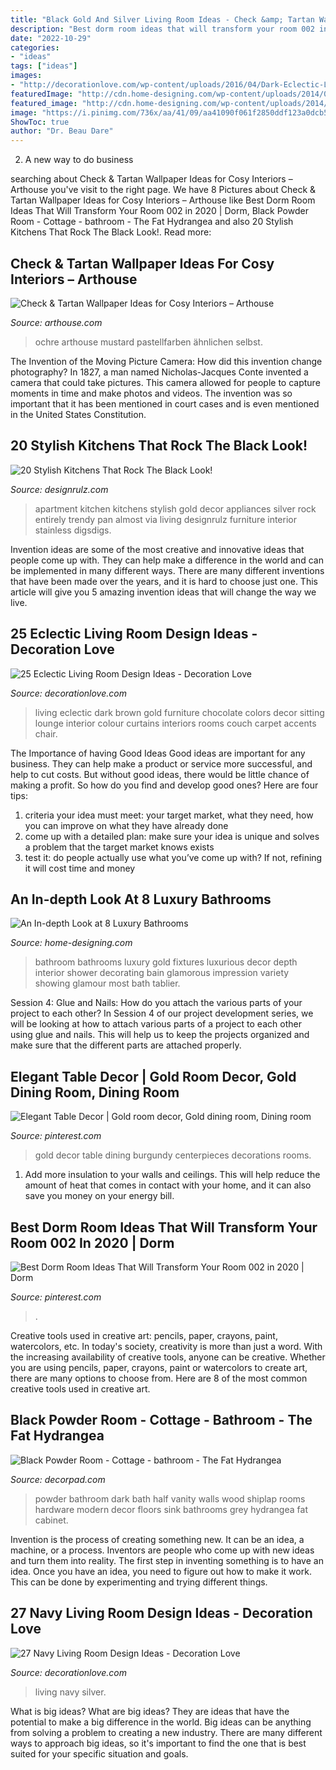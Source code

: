 ```yaml
---
title: "Black Gold And Silver Living Room Ideas - Check &amp; Tartan Wallpaper Ideas For Cosy Interiors – Arthouse"
description: "Best dorm room ideas that will transform your room 002 in 2020"
date: "2022-10-29"
categories:
- "ideas"
tags: ["ideas"]
images:
- "http://decorationlove.com/wp-content/uploads/2016/04/Dark-Eclectic-Living-Room-Design.jpg"
featuredImage: "http://cdn.home-designing.com/wp-content/uploads/2014/03/35-Gold-white-bathroom-fixtures.jpg"
featured_image: "http://cdn.home-designing.com/wp-content/uploads/2014/03/35-Gold-white-bathroom-fixtures.jpg"
image: "https://i.pinimg.com/736x/aa/41/09/aa41090f061f2850ddf123a0dcb59a39.jpg"
ShowToc: true
author: "Dr. Beau Dare"
---
```



2. A new way to do business 

	

		
searching about Check &amp; Tartan Wallpaper Ideas for Cosy Interiors – Arthouse you've visit to the right page. We have 8 Pictures about Check &amp; Tartan Wallpaper Ideas for Cosy Interiors – Arthouse like Best Dorm Room Ideas That Will Transform Your Room 002 in 2020 | Dorm, Black Powder Room - Cottage - bathroom - The Fat Hydrangea and also 20 Stylish Kitchens That Rock The Black Look!. Read more:
		
    
## Check &amp; Tartan Wallpaper Ideas For Cosy Interiors – Arthouse

<img loading=lazy src="https://cdn.shopify.com/s/files/1/0252/5246/2637/articles/5c76fe2ade77fe547900003b_1024x1024.jpg?v=1600674707" onerror="this.onerror=null;this.src='https://tse1.mm.bing.net/th?id=OIP.6PQJ9p7U4geQtV2kBS5tNAHaHV&amp;pid=15.1';" alt="Check &amp; Tartan Wallpaper Ideas for Cosy Interiors – Arthouse">

_Source: arthouse.com_

>ochre arthouse mustard pastellfarben ähnlichen selbst. 

	

The Invention of the Moving Picture Camera: How did this invention change photography?
In 1827, a man named Nicholas-Jacques Conte invented a camera that could take pictures. This camera allowed for people to capture moments in time and make photos and videos. The invention was so important that it has been mentioned in court cases and is even mentioned in the United States Constitution.

    
## 20 Stylish Kitchens That Rock The Black Look!

<img loading=lazy src="https://cdn.designrulz.com/wp-content/uploads/2012/10/BLACK-KITCHEN-4.jpg" onerror="this.onerror=null;this.src='https://tse4.mm.bing.net/th?id=OIP.zluThFTiXakdKRt8xGyWhQDYEg&amp;pid=15.1';" alt="20 Stylish Kitchens That Rock The Black Look!">

_Source: designrulz.com_

>apartment kitchen kitchens stylish gold decor appliances silver rock entirely trendy pan almost via living designrulz furniture interior stainless digsdigs. 

	

Invention ideas are some of the most creative and innovative ideas that people come up with. They can help make a difference in the world and can be implemented in many different ways. There are many different inventions that have been made over the years, and it is hard to choose just one. This article will give you 5 amazing invention ideas that will change the way we live.

    
## 25 Eclectic Living Room Design Ideas - Decoration Love

<img loading=lazy src="http://decorationlove.com/wp-content/uploads/2016/04/Dark-Eclectic-Living-Room-Design.jpg" onerror="this.onerror=null;this.src='https://tse1.mm.bing.net/th?id=OIP.cey1LQ93Ec5N7NIKhvPwkAHaLH&amp;pid=15.1';" alt="25 Eclectic Living Room Design Ideas - Decoration Love">

_Source: decorationlove.com_

>living eclectic dark brown gold furniture chocolate colors decor sitting lounge interior colour curtains interiors rooms couch carpet accents chair. 

	

The Importance of having Good Ideas
Good ideas are important for any business. They can help make a product or service more successful, and help to cut costs. But without good ideas, there would be little chance of making a profit. So how do you find and develop good ones? Here are four tips:
1. criteria your idea must meet: your target market, what they need, how you can improve on what they have already done
2. come up with a detailed plan: make sure your idea is unique and solves a problem that the target market knows exists
3. test it: do people actually use what you’ve come up with? If not, refining it will cost time and money

    
## An In-depth Look At 8 Luxury Bathrooms

<img loading=lazy src="http://cdn.home-designing.com/wp-content/uploads/2014/03/35-Gold-white-bathroom-fixtures.jpg" onerror="this.onerror=null;this.src='https://tse4.mm.bing.net/th?id=OIP.GOZ3zBmd9Qr2h0xhlOU3iwHaLH&amp;pid=15.1';" alt="An In-depth Look at 8 Luxury Bathrooms">

_Source: home-designing.com_

>bathroom bathrooms luxury gold fixtures luxurious decor depth interior shower decorating bain glamorous impression variety showing glamour most bath tablier. 

	

Session 4: Glue and Nails: How do you attach the various parts of your project to each other?
In Session 4 of our project development series, we will be looking at how to attach various parts of a project to each other using glue and nails. This will help us to keep the projects organized and make sure that the different parts are attached properly.

    
## Elegant Table Decor | Gold Room Decor, Gold Dining Room, Dining Room

<img loading=lazy src="https://i.pinimg.com/736x/aa/41/09/aa41090f061f2850ddf123a0dcb59a39.jpg" onerror="this.onerror=null;this.src='https://tse3.mm.bing.net/th?id=OIP.Gp2aKAHBYLWMEuRXmmCuuAHaPP&amp;pid=15.1';" alt="Elegant Table Decor | Gold room decor, Gold dining room, Dining room">

_Source: pinterest.com_

>gold decor table dining burgundy centerpieces decorations rooms. 

	

1. Add more insulation to your walls and ceilings. This will help reduce the amount of heat that comes in contact with your home, and it can also save you money on your energy bill.

    
## Best Dorm Room Ideas That Will Transform Your Room 002 In 2020 | Dorm

<img loading=lazy src="https://i.pinimg.com/736x/94/a7/68/94a768b29c5af4040d78bd5f3e2993a7.jpg" onerror="this.onerror=null;this.src='https://tse2.mm.bing.net/th?id=OIP.LoyZfGHtA8hLBhTFEe90GwHaLH&amp;pid=15.1';" alt="Best Dorm Room Ideas That Will Transform Your Room 002 in 2020 | Dorm">

_Source: pinterest.com_

>. 

	

Creative tools used in creative art: pencils, paper, crayons, paint, watercolors, etc.
In today's society, creativity is more than just a word. With the increasing availability of creative tools, anyone can be creative. Whether you are using pencils, paper, crayons, paint or watercolors to create art, there are many options to choose from. Here are 8 of the most common creative tools used in creative art.

    
## Black Powder Room - Cottage - Bathroom - The Fat Hydrangea

<img loading=lazy src="https://cdn.decorpad.com/photos/2013/07/10/abe7eee3c179.jpg" onerror="this.onerror=null;this.src='https://tse3.mm.bing.net/th?id=OIP.9AghUPnMiS822EkSPJyzIQHaLH&amp;pid=15.1';" alt="Black Powder Room - Cottage - bathroom - The Fat Hydrangea">

_Source: decorpad.com_

>powder bathroom dark bath half vanity walls wood shiplap rooms hardware modern decor floors sink bathrooms grey hydrangea fat cabinet. 

	

Invention is the process of creating something new. It can be an idea, a machine, or a process. Inventors are people who come up with new ideas and turn them into reality. The first step in inventing something is to have an idea. Once you have an idea, you need to figure out how to make it work. This can be done by experimenting and trying different things.

    
## 27 Navy Living Room Design Ideas - Decoration Love

<img loading=lazy src="http://www.decorationlove.com/wp-content/uploads/2016/09/Navy-Blue-and-Silver-Living-Room.jpg" onerror="this.onerror=null;this.src='https://tse1.mm.bing.net/th?id=OIP.QJE_7JLGRIHV-C3b2BGUCwHaKy&amp;pid=15.1';" alt="27 Navy Living Room Design Ideas - Decoration Love">

_Source: decorationlove.com_

>living navy silver. 

	

What is big ideas?
What are big ideas? They are ideas that have the potential to make a big difference in the world. Big ideas can be anything from solving a problem to creating a new industry. There are many different ways to approach big ideas, so it's important to find the one that is best suited for your specific situation and goals.

